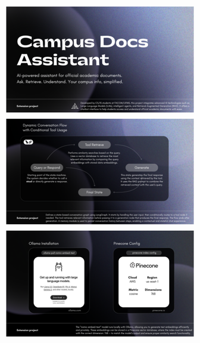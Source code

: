 ![image_banner](image/banner.png)

![image_rag_flow](image/rag_flow.png)

![image_install_guide](image/install_guide.png)